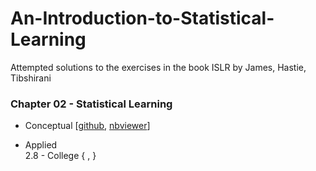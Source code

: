 # An-Introduction-to-Statistical-Learning
Attempted solutions to the exercises in the book ISLR by James, Hastie, Tibshirani

### Chapter 02 - Statistical Learning
- Conceptual [[github](https://github.com/rahul-ahuja1/An-Introduction-to-Statistical-Learning/blob/main/with%20R/02.01-07%20-%20Statistical%20Learning%20-%20Conceptual%20Exercises.ipynb), [nbviewer](https://nbviewer.jupyter.org/github/rahul-ahuja1/An-Introduction-to-Statistical-Learning/blob/main/with%20R/02.01-07%20-%20Statistical%20Learning%20-%20Conceptual%20Exercises.ipynb)]

- Applied  
  2.8 - College {[]() , []()}
